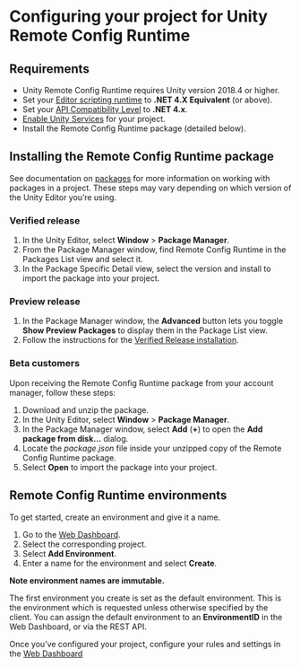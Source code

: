 # Configuring your project for Unity Remote Config Runtime

## Requirements

* Unity Remote Config Runtime requires Unity version 2018.4 or higher.
* Set your [Editor scripting runtime](https://docs.unity3d.com/2018.4/Documentation/Manual/ScriptingRuntimeUpgrade.html) to **.NET 4.X Equivalent** (or above).
* Set your [API Compatibility Level](https://docs.unity3d.com/2019.3/Documentation/Manual/dotnetProfileSupport.html) to **.NET 4.x**.
* [Enable Unity Services](https://docs.unity3d.com/2019.3/Documentation/Manual/SettingUpProjectServices.html) for your project.
* Install the Remote Config Runtime package (detailed below).  

## Installing the Remote Config Runtime package
See documentation on [packages](https://docs.unity3d.com/Manual/Packages.html) for more information on working with packages in a project. These steps may vary depending on which version of the Unity Editor you’re using.

<a name ="verified"></a>
### Verified release

1. In the Unity Editor, select **Window** > **Package Manager**.
2. From the Package Manager window, find Remote Config Runtime in the Packages List view and select it.
3. In the Package Specific Detail view, select the version and install to import the package into your project.

### Preview release
1. In the Package Manager window, the **Advanced** button lets you toggle **Show Preview Packages** to display them in the Package List view.
2. Follow the instructions for the [Verified Release installation](#verified).

### Beta customers
Upon receiving the Remote Config Runtime package from your account manager, follow these steps:

1. Download and unzip the package.
2. In the Unity Editor, select **Window** > **Package Manager**.
3. In the Package Manager window, select **Add** (**+**) to open the **Add package from disk...** dialog.
4. Locate the _package.json_ file inside your unzipped copy of the Remote Config Runtime package.
5. Select **Open** to import the package into your project.

## Remote Config Runtime environments

To get started, create an environment and give it a name.

1. Go to the [Web Dashboard](http://dashboard.unity3d.com/remote-config).
2. Select the corresponding project.
3. Select **Add Environment**.
4. Enter a name for the environment and select **Create**.

**Note environment names are immutable.**

The first environment you create is set as the default environment. This is the environment which is requested unless otherwise specified by the client. You can assign the default environment to an **EnvironmentID** in the Web Dashboard, or via the REST API.

Once you’ve configured your project, configure your rules and settings in the [Web Dashboard](http://dashboard.unity3d.com/remote-config)
